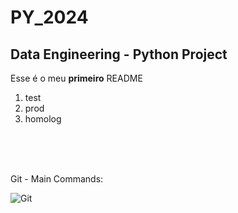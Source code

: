 # PY_2024
## Data Engineering - Python Project

Esse é o meu **primeiro** README

1) test
2) prod
3) homolog
<br>
<br>
<br>


Git - Main Commands:
<br>

![Git](https://devblog.drall.com.br/wp-content/uploads/2017/01/Git_cheatsheet.png)